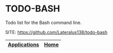 # TODO-BASH

 Todo list for the Bash command line.

 SITE: https://github.com/Lateralus138/todo-bash

 | [Applications](https://portable-linux-apps.github.io/apps.html) | [Home](https://portable-linux-apps.github.io)
 | --- | --- |

